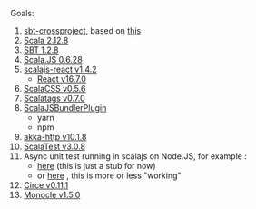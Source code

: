 Goals:
   1. [sbt-crossproject](https://github.com/portable-scala/sbt-crossproject/tree/master/project), based on [this](https://www.scala-js.org/doc/project/cross-build.html)
   2. [Scala 2.12.8](https://www.scala-lang.org/download/2.12.8.html)
   3. [SBT 1.2.8](https://www.scala-sbt.org/1.x/docs/index.html) 
   4. [Scala.JS 0.6.28](https://www.scala-js.org)
   5. [scalajs-react v1.4.2](https://github.com/japgolly/scalajs-react)
       - [React v16.7.0](https://github.com/facebook/react/tree/v16.7.0)
   6. [ScalaCSS v0.5.6](https://github.com/japgolly/scalacss)
   7. [Scalatags v0.7.0](https://github.com/lihaoyi/scalatags)
   8. [ScalaJSBundlerPlugin](https://scalacenter.github.io/scalajs-bundler/reference.html)
      - yarn
      - npm
   9. [akka-http v10.1.8](https://github.com/akka/akka-http/tree/v10.1.8)  
  10. [ScalaTest v3.0.8](https://github.com/scalatest/scalatest/tree/release-3.0.8) 
  11. Async unit test running in scalajs on Node.JS, for example : 
       - [here](https://github.com/jhegedus42/irie/blob/23f745d36edc4d6d80d3e6a523b58324649aa77f/layer_V_JS_client/src/test/scala/app/client/comm/RESTTest.scala#L6)  (this is just a stub for now)
       - or [here](https://github.com/jhegedus42/IM_shared_2018_11_22/blob/c9487cf220e6388cb4315d10e7cc2282c9a4a725/_archive/old_client_tests/test/scala/app/client/rest/view/SumIntViewTest.scala#L76) , this is more or less "working"
  12. [Circe v0.11.1](https://circe.github.io/circe/)
  13. [Monocle v1.5.0](https://github.com/julien-truffaut/Monocle/tree/v1.5.0)
